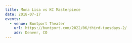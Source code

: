 ```yaml
---
title: Mona Lisa vs KC Masterpiece
date: 2018-07-17
events:
  - venue: Buntport Theater
    url: https://buntport.com/2022/06/third-tuesdays-2/
    adr: Denver, CO
---
```


<script async class="speakerdeck-embed" data-id="375b2e63a498481986bf2d3e892f942f" data-ratio="1.33333333333333" src="//speakerdeck.com/assets/embed.js"></script>
